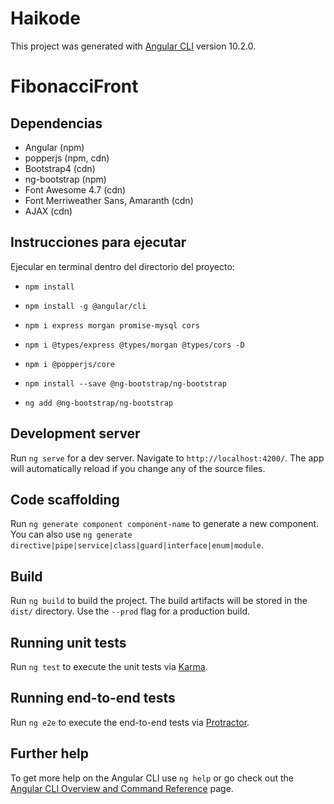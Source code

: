# Haikode

This project was generated with [Angular CLI](https://github.com/angular/angular-cli) version 10.2.0.

# FibonacciFront

## Dependencias
- Angular (npm)
- popperjs (npm, cdn)
- Bootstrap4 (cdn)
- ng-bootstrap (npm)
- Font Awesome 4.7 (cdn)
- Font Merriweather Sans, Amaranth (cdn)
- AJAX (cdn)

## Instrucciones para ejecutar
Ejecular en terminal dentro del directorio del proyecto:
-     npm install
-     npm install -g @angular/cli
-     npm i express morgan promise-mysql cors
-     npm i @types/express @types/morgan @types/cors -D
-     npm i @popperjs/core
-     npm install --save @ng-bootstrap/ng-bootstrap
-     ng add @ng-bootstrap/ng-bootstrap

## Development server

Run `ng serve` for a dev server. Navigate to `http://localhost:4200/`. The app will automatically reload if you change any of the source files.

## Code scaffolding

Run `ng generate component component-name` to generate a new component. You can also use `ng generate directive|pipe|service|class|guard|interface|enum|module`.

## Build

Run `ng build` to build the project. The build artifacts will be stored in the `dist/` directory. Use the `--prod` flag for a production build.

## Running unit tests

Run `ng test` to execute the unit tests via [Karma](https://karma-runner.github.io).

## Running end-to-end tests

Run `ng e2e` to execute the end-to-end tests via [Protractor](http://www.protractortest.org/).

## Further help

To get more help on the Angular CLI use `ng help` or go check out the [Angular CLI Overview and Command Reference](https://angular.io/cli) page.
